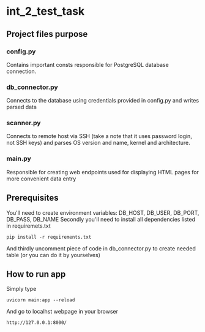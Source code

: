 # int_2_test_task

## Project files purpose

### config.py
Contains important consts responsible for  PostgreSQL database connection.

### db_connector.py
Connects to the database using credentials provided in config.py and writes parsed data
### scanner.py
Connects to remote host via SSH (take a note that it uses password login, not SSH keys) and parses OS version and name, kernel and architecture.
### main.py
Responsible for creating web endpoints used for displaying HTML pages for more convenient data entry  

## Prerequisites
You'll need to create environment variables: DB_HOST, DB_USER, DB_PORT, DB_PASS, DB_NAME
Secondly you'll need to install all dependencies listed in requiremets.txt
```
pip install -r requirements.txt
```
And thirdly uncomment piece of code in db_connector.py to create needed table (or you can do it by yourselves)

## How to run app
Simply type
```
uvicorn main:app --reload
```
And go to localhst webpage in your browser
```
http://127.0.0.1:8000/
```
